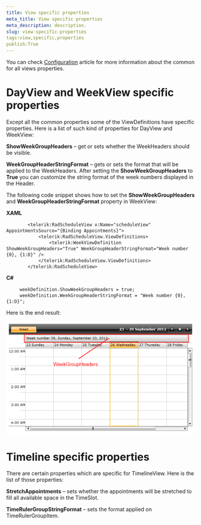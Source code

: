 ```yaml
---
title: View specific properties
meta_title: View specific properties
meta_description: description.
slug: view-specific-properties
tags:view,specific,properties
publish:True
---
```

>

You can check [Configuration]({{slug:configuration}}) article for more information about the common for all views properties.

# DayView and WeekView specific properties

Except all the common properties some of the ViewDefinitions have specific properties. 
        Here is a list of such kind of properties for DayView and WeekView:

__ShowWeekGroupHeaders__ – get or sets whether the WeekHeaders should be visible.
        

__WeekGroupHeaderStringFormat__ – gets or sets the format that will be applied to the WeekHeaders. After setting the __ShowWeekGroupHeaders__ to 
        __True__ you can customize the string format of the week numbers displayed in the Header.
        

The following code snippet shows how to set the __ShowWeekGroupHeaders__ and __WeekGroupHeaderStringFormat__ property in WeekView:
        


 __XAML__
    


	        <telerik:RadScheduleView x:Name="scheduleView" AppointmentsSource="{Binding Appointments}">
	            <telerik:RadScheduleView.ViewDefinitions>
	                <telerik:WeekViewDefinition ShowWeekGroupHeaders="True" WeekGroupHeaderStringFormat="Week number {0}, {1:D}" />
	            </telerik:RadScheduleView.ViewDefinitions>
	        </telerik:RadScheduleView>




 __C#__
    


	     weekDefinition.ShowWeekGroupHeaders = true;
		 weekDefinition.WeekGroupHeaderStringFormat = "Week number {0}, {1:D}";



Here is the end result:

![scheduleview features specific properties 1](images/scheduleview_features_specific_properties_1.png)

# Timeline specific properties

There are certain properties which are specific for TimelineView. Here is the list of those properties:

__StretchAppointments__ – sets whether the appointments will be stretched to fill all available space in the TimeSlot.
        

__TimeRulerGroupStringFormat__ – sets the format applied on TimeRulerGroupItem.
        
